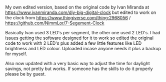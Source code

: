 My own edited version, based on the original code by Ivan Miranda at https://www.ivanmiranda.com/diy-big-digital-clock 
but edited to work on the clock from https://www.thingiverse.com/thing:2968056 / https://github.com/NimmLor/7-Segement-Clock

Basically Ivan used 3 LED's per segment, the other one used 2 LED's. I had issues getting the software designed for it to work so
edited the original code to work with 2 LED's plus added a few little features like LED brightness and LED colour. Uploaded incase anyone
needs it plus a backup for myself.

Also now updated with a very basic way to adjust the time for daylight savings, not pretty but works. If someone has the skills to do it properly please be by guest.
